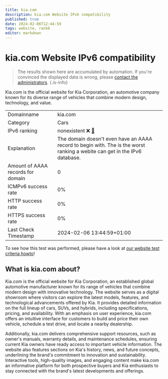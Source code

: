 ```yaml
---
title: kia.com
description: kia.com Website IPv6 compatibility
published: true
date: 2024-02-06T12:44:59
tags: website, rank6
editor: markdown
---
```


# kia.com Website IPv6 compatibility

> The results shown here are accumulated by automation. If you're convinced the displayed data is wrong, please [contact the administrators](/howto/chat). 
{.is-info}

Kia.com is the official website for Kia Corporation, an automotive company known for its diverse range of vehicles that combine modern design, technology, and value.


|   |   |
| - | - |
| Domainname | kia.com
| Category | Cars |
| IPv6 ranking | nonexistent :x: [🔗](/howto/ranking) |
| Explanation | The domain doesn't even have an AAAA record to begin with. The is the worst ranking a webite can get in the IPv6 database. |
| Amount of AAAA records for domain | 0 |
| ICMPv6 success rate | 0%|
| HTTP success rate | 0% |
| HTTPS success rate | 0% |
| Last Check Timestamp | 2024-02-06 13:44:59+01:00 |

To see how this test was performed, please have a look at [our website test criteria howto](/howto/testcriteria/website)!


## What is kia.com about?
Kia.com is the official website for Kia Corporation, an established global automotive manufacturer known for its range of vehicles that combine modern design with innovative technology. The website serves as a digital showroom where visitors can explore the latest models, features, and technological advancements offered by Kia. It provides detailed information on the full lineup of cars, SUVs, and hybrids, including specifications, pricing, and availability. With an emphasis on user experience, kia.com offers an intuitive interface for customers to build and price their own vehicle, schedule a test drive, and locate a nearby dealership.

Additionally, kia.com delivers comprehensive support resources, such as owner's manuals, warranty details, and maintenance schedules, ensuring current Kia owners have ready access to important vehicle information. The website also features sections on Kia's history, news, and future concepts, underlining the brand's commitment to innovation and sustainability. Interactive tools, high-quality images, and engaging content make kia.com an informative platform for both prospective buyers and Kia enthusiasts to stay connected with the brand's latest developments and offerings.



